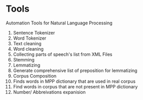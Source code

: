 # Tools
Automation Tools for Natural Language Processing

1. Sentence Tokenizer
2. Word Tokenizer
3. Text cleaning
4. Word cleaning
5. Collecting parts of speech's list from  XML Files
6. Stemming
7. Lemmatizing
8. Generate comprehensive list of preposition for lemmatizing
9. Corpus Composition
10. Finds words in MPP dictionary that are used in real corpus
11. Find words in corpus that are not present in MPP dictionary
12. Number/ Abbreivations expanision